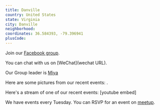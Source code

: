 ```yaml
---
title: Danville
country: United States
state: Virginia
city: Danville
neighborhood: 
coordinates: 36.584393, -79.396941
plusCode:
---
```

Join our [Facebook group](https://www.facebook.com/groups/free.code.camp.danville.virginia/).

You can chat with us on [WeChat](wechat URL).

Our Group leader is [Miya](freecodecamp.org/miya)

Here are some pictures from our recent events:
![]().

Here's a stream of one of our recent events:
[youtube embed]

We have events every Tuesday. You can RSVP for an event on [meetup](meetupurl).
